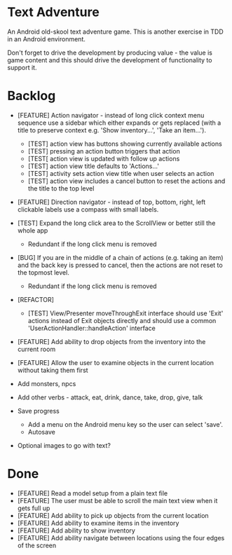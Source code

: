 Text Adventure
==============

An Android old-skool text adventure game. This is another exercise in TDD in an Android environment.

Don't forget to drive the development by producing value - the value is game content and this should drive the development of functionality to support it.

Backlog
=======

- [FEATURE] Action navigator - instead of long click context menu sequence use a sidebar which either expands or gets replaced (with a title to preserve context e.g. 'Show inventory...', 'Take an item...').
  - [TEST] action view has buttons showing currently available actions
  - [TEST] pressing an action button triggers that action
  - [TEST[ action view is updated with follow up actions
  - [TEST] action view title defaults to 'Actions...'
  - [TEST] activity sets action view title when user selects an action
  - [TEST] action view includes a cancel button to reset the actions and the title to the top level
- [FEATURE] Direction navigator - instead of top, bottom, right, left clickable labels use a compass with small labels.

- [TEST] Expand the long click area to the ScrollView or better still the whole app
  - Redundant if the long click menu is removed
- [BUG] If you are in the middle of a chain of actions (e.g. taking an item) and the back key is pressed to cancel, then the actions are not reset to the topmost level.
  - Redundant if the long click menu is removed

- [REFACTOR]
  - [TEST] View/Presenter moveThroughExit interface should use 'Exit' actions instead of Exit objects directly and should use a common 'UserActionHandler::handleAction' interface
- [FEATURE] Add ability to drop objects from the inventory into the current room
- [FEATURE] Allow the user to examine objects in the current location without taking them first


- Add monsters, npcs

- Add other verbs - attack, eat, drink, dance, take, drop, give, talk

- Save progress
  - Add a menu on the Android menu key so the user can select 'save'.
  - Autosave

- Optional images to go with text?

Done
====

- [FEATURE] Read a model setup from a plain text file
- [FEATURE] The user must be able to scroll the main text view when it gets full up
- [FEATURE] Add ability to pick up objects from the current location
- [FEATURE] Add ability to examine items in the inventory
- [FEATURE] Add ability to show inventory
- [FEATURE] Add ability navigate between locations using the four edges of the screen

